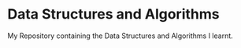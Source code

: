 # Data Structures and Algorithms
My Repository containing the Data Structures and Algorithms I learnt.


